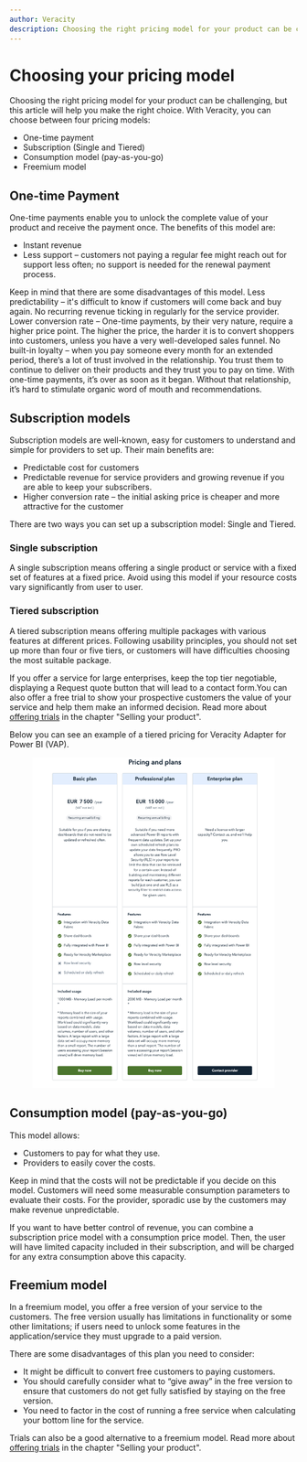 ```yaml
---
author: Veracity
description: Choosing the right pricing model for your product can be challenging. Here we introduce some of the most common ones.
---
```

# Choosing your pricing model
Choosing the right pricing model for your product can be challenging, but this article will help you make the right choice. With Veracity, you can choose between four pricing models:
* One-time payment  
* Subscription (Single and Tiered)
* Consumption model (pay-as-you-go)
* Freemium model


## One-time Payment
One-time payments enable you to unlock the complete value of your product and receive the payment once. The benefits of this model are: 
* Instant revenue 
* Less support – customers not paying a regular fee might reach out for support less often; no support is needed for the renewal payment process. 

Keep in mind that there are some disadvantages of this model.
Less predictability – it's difficult to know if customers will come back and buy again. No recurring revenue ticking in regularly for the service provider. 
Lower conversion rate – One-time payments, by their very nature, require a higher price point. The higher the price, the harder it is to convert shoppers into customers, unless you have a very well-developed sales funnel. 
No built-in loyalty – when you pay someone every month for an extended period, there’s a lot of trust involved in the relationship. You trust them to continue to deliver on their products and they trust you to pay on time. With one-time payments, it’s over as soon as it began. Without that relationship, it’s hard to stimulate organic word of mouth and recommendations. 

## Subscription models
Subscription models are well-known, easy for customers to understand and simple for providers to set up. Their main benefits are: 
* Predictable cost for customers 
* Predictable revenue for service providers and growing revenue  if you are able to keep your subscribers.  
* Higher conversion rate – the initial asking price is cheaper and more attractive for the customer 

There are two ways you can set up a subscription model: Single and Tiered.

### Single subscription 
A single subscription means offering a single product or service with a fixed set of features at a fixed price. Avoid using this model if your resource costs vary significantly from user to user.

### Tiered subscription 
A tiered subscription means offering multiple packages with various features at different prices. Following usability principles, you should not set up more than four or five tiers, or customers will have difficulties choosing the most suitable package.  

If you offer a service for large enterprises, keep the top tier negotiable, displaying a Request quote button that will lead to a contact form.You can also offer a free trial to show your prospective customers the value of your service and help them make an informed decision. Read more about [offering trials](sellingyourproduct/paidservices.md)​ in the chapter "Selling your product". 

Below you can see an example of a tiered pricing for Veracity Adapter for Power BI (VAP)​.
<figure>
	<img src="assets/subscriptiontier.png"/>
</figure>

## Consumption model (pay-as-you-go)​
This model allows:
* Customers to pay for what they use.
* Providers to easily cover the costs.

Keep in mind that the costs will not be predictable if you decide on this model. Customers will need some measurable consumption parameters to evaluate their costs. For the provider, sporadic use by the customers may make revenue unpredictable.

If you want to have better control of revenue, you can combine a subscription price model with a consumption price model. Then, the user will have limited capacity included in their subscription, and will be charged for any extra consumption above this capacity.

## Freemium model​ 
In a freemium model, you offer a free version of your service to the customers. The free version usually has limitations in functionality or some other limitations; if users need to unlock some features in the application/service they must upgrade to a paid version.  

There are some disadvantages of this plan you need to consider:
* It might be difficult to convert free customers to paying customers. 
* You should carefully consider what to “give away” in the free version to ensure that customers do not get fully satisfied by staying on the free version. 
* You need to factor in the cost of running a free service when calculating your bottom line for the service. 

Trials can also be a good alternative to a freemium model. Read more about [offering trials](paidservices.md)​ in the chapter "Selling your product". 